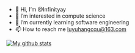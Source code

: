 - 👋 Hi, I’m @Infinityay
- 👀 I’m interested in compute science
- 🌱 I’m currently learning software engineering
- 📫 How to reach me luyuhangcqu@163.com

<!---
Infinityay/Infinityay is a ✨ special ✨ repository because its `README.md` (this file) appears on your GitHub profile.
You can click the Preview link to take a look at your changes.
--->
[![My github stats](https://github-readme-stats.vercel.app/api?username=infinityay)](https://github.com/anuraghazra/github-readme-stats)
